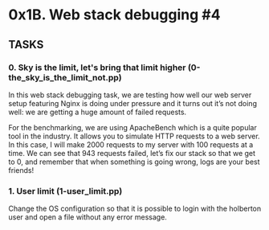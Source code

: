 # 0x1B. Web stack debugging #4

## TASKS

### 0. Sky is the limit, let's bring that limit higher (0-the_sky_is_the_limit_not.pp)
In this web stack debugging task, we are testing how well our web server setup featuring Nginx is doing under pressure and it turns out it’s not doing well: we are getting a huge amount of failed requests.

For the benchmarking, we are using ApacheBench which is a quite popular tool in the industry. It allows you to simulate HTTP requests to a web server. In this case, I will make 2000 requests to my server with 100 requests at a time. We can see that 943 requests failed, let’s fix our stack so that we get to 0, and remember that when something is going wrong, logs are your best friends!

### 1. User limit (1-user_limit.pp)
Change the OS configuration so that it is possible to login with the holberton user and open a file without any error message.

